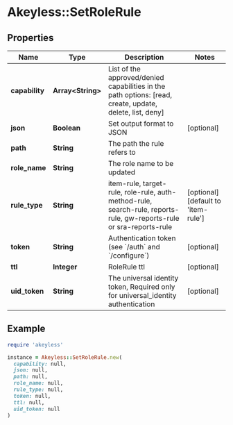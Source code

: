 # Akeyless::SetRoleRule

## Properties

| Name | Type | Description | Notes |
| ---- | ---- | ----------- | ----- |
| **capability** | **Array&lt;String&gt;** | List of the approved/denied capabilities in the path options: [read, create, update, delete, list, deny] |  |
| **json** | **Boolean** | Set output format to JSON | [optional] |
| **path** | **String** | The path the rule refers to |  |
| **role_name** | **String** | The role name to be updated |  |
| **rule_type** | **String** | item-rule, target-rule, role-rule, auth-method-rule, search-rule, reports-rule, gw-reports-rule or sra-reports-rule | [optional][default to &#39;item-rule&#39;] |
| **token** | **String** | Authentication token (see &#x60;/auth&#x60; and &#x60;/configure&#x60;) | [optional] |
| **ttl** | **Integer** | RoleRule ttl | [optional] |
| **uid_token** | **String** | The universal identity token, Required only for universal_identity authentication | [optional] |

## Example

```ruby
require 'akeyless'

instance = Akeyless::SetRoleRule.new(
  capability: null,
  json: null,
  path: null,
  role_name: null,
  rule_type: null,
  token: null,
  ttl: null,
  uid_token: null
)
```

